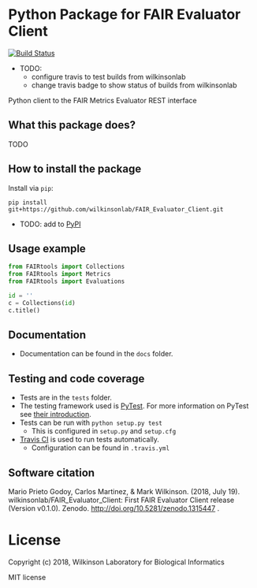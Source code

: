 # Python Package for FAIR Evaluator Client
[![Build Status](https://travis-ci.com/c-martinez/FAIR_Evaluator_Client.svg?branch=master)](https://travis-ci.com/c-martinez/FAIR_Evaluator_Client)
- TODO:
  - configure travis to test builds from wilkinsonlab
  - change travis badge to show status of builds from wilkinsonlab

Python client to the FAIR Metrics Evaluator REST interface

## What this package does?
TODO

## How to install the package
Install via `pip`:

```
pip install git+https://github.com/wilkinsonlab/FAIR_Evaluator_Client.git
```

 - TODO: add to [PyPI](https://pypi.org/)

## Usage example
```python
from FAIRtools import Collections
from FAIRtools import Metrics
from FAIRtools import Evaluations

id = ''
c = Collections(id)
c.title()
```

## Documentation
* Documentation can be found in the `docs` folder.

## Testing and code coverage

* Tests are in the `tests` folder.
* The testing framework used is [PyTest](https://pytest.org). For more information on PyTest see [their introduction](http://pythontesting.net/framework/pytest/pytest-introduction/).
* Tests can be run with `python setup.py test`
  - This is configured in `setup.py` and `setup.cfg`
* [Travis CI](https://travis-ci.com/) is used to run tests automatically.
  - Configuration can be found in `.travis.yml`

## Software citation
Mario Prieto Godoy, Carlos Martinez, & Mark Wilkinson. (2018, July 19). wilkinsonlab/FAIR_Evaluator_Client: First FAIR Evaluator Client release (Version v0.1.0). Zenodo. http://doi.org/10.5281/zenodo.1315447 .

# License
Copyright (c) 2018, Wilkinson Laboratory for Biological Informatics

MIT license
